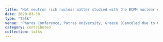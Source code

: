 ```yaml
---
title: "Hot neutron rich nuclear matter studied with the BCPM nuclear energy density functional"
date: 2020-03-30
type: "Talk"
venue: "Pharos Conference, Patras University, Greece (Canceled due to Covid-19)"
category: contributed
collection: talks
---
```

